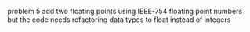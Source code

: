 problem 5 add two floating points using IEEE-754 floating point numbers
but the code needs refactoring data types to float instead of integers